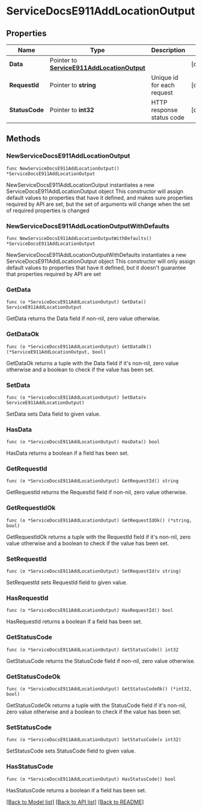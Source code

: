 # ServiceDocsE911AddLocationOutput

## Properties

Name | Type | Description | Notes
------------ | ------------- | ------------- | -------------
**Data** | Pointer to [**ServiceE911AddLocationOutput**](ServiceE911AddLocationOutput.md) |  | [optional] 
**RequestId** | Pointer to **string** | Unique id for each request | [optional] 
**StatusCode** | Pointer to **int32** | HTTP response status code | [optional] 

## Methods

### NewServiceDocsE911AddLocationOutput

`func NewServiceDocsE911AddLocationOutput() *ServiceDocsE911AddLocationOutput`

NewServiceDocsE911AddLocationOutput instantiates a new ServiceDocsE911AddLocationOutput object
This constructor will assign default values to properties that have it defined,
and makes sure properties required by API are set, but the set of arguments
will change when the set of required properties is changed

### NewServiceDocsE911AddLocationOutputWithDefaults

`func NewServiceDocsE911AddLocationOutputWithDefaults() *ServiceDocsE911AddLocationOutput`

NewServiceDocsE911AddLocationOutputWithDefaults instantiates a new ServiceDocsE911AddLocationOutput object
This constructor will only assign default values to properties that have it defined,
but it doesn't guarantee that properties required by API are set

### GetData

`func (o *ServiceDocsE911AddLocationOutput) GetData() ServiceE911AddLocationOutput`

GetData returns the Data field if non-nil, zero value otherwise.

### GetDataOk

`func (o *ServiceDocsE911AddLocationOutput) GetDataOk() (*ServiceE911AddLocationOutput, bool)`

GetDataOk returns a tuple with the Data field if it's non-nil, zero value otherwise
and a boolean to check if the value has been set.

### SetData

`func (o *ServiceDocsE911AddLocationOutput) SetData(v ServiceE911AddLocationOutput)`

SetData sets Data field to given value.

### HasData

`func (o *ServiceDocsE911AddLocationOutput) HasData() bool`

HasData returns a boolean if a field has been set.

### GetRequestId

`func (o *ServiceDocsE911AddLocationOutput) GetRequestId() string`

GetRequestId returns the RequestId field if non-nil, zero value otherwise.

### GetRequestIdOk

`func (o *ServiceDocsE911AddLocationOutput) GetRequestIdOk() (*string, bool)`

GetRequestIdOk returns a tuple with the RequestId field if it's non-nil, zero value otherwise
and a boolean to check if the value has been set.

### SetRequestId

`func (o *ServiceDocsE911AddLocationOutput) SetRequestId(v string)`

SetRequestId sets RequestId field to given value.

### HasRequestId

`func (o *ServiceDocsE911AddLocationOutput) HasRequestId() bool`

HasRequestId returns a boolean if a field has been set.

### GetStatusCode

`func (o *ServiceDocsE911AddLocationOutput) GetStatusCode() int32`

GetStatusCode returns the StatusCode field if non-nil, zero value otherwise.

### GetStatusCodeOk

`func (o *ServiceDocsE911AddLocationOutput) GetStatusCodeOk() (*int32, bool)`

GetStatusCodeOk returns a tuple with the StatusCode field if it's non-nil, zero value otherwise
and a boolean to check if the value has been set.

### SetStatusCode

`func (o *ServiceDocsE911AddLocationOutput) SetStatusCode(v int32)`

SetStatusCode sets StatusCode field to given value.

### HasStatusCode

`func (o *ServiceDocsE911AddLocationOutput) HasStatusCode() bool`

HasStatusCode returns a boolean if a field has been set.


[[Back to Model list]](../README.md#documentation-for-models) [[Back to API list]](../README.md#documentation-for-api-endpoints) [[Back to README]](../README.md)


